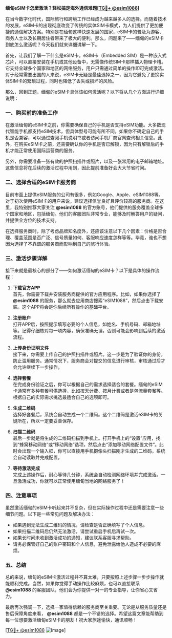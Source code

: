 **缅甸eSIM卡怎麽激活？轻松搞定海外通信难题[[TG💪+ @esim1088](https://t.me/s/esim1088)]**

在当今数字化时代，国际旅行和跨境工作已经成为越来越多人的选择。而随着技术的发展，eSIM卡的出现彻底改变了传统的实体SIM卡模式，为人们提供了更加便捷的通信解决方案。特别是在缅甸这样快速发展的国家，eSIM卡的普及为游客、商务人士以及长期居住者带来了极大的便利。那么，问题来了——缅甸的eSIM卡到底怎么激活呢？今天我们就来详细讲解一下。

首先，让我们了解一下什么是eSIM卡。eSIM卡（Embedded SIM）是一种嵌入式芯片，可以直接安装在手机或其他设备中，无需像传统SIM卡那样插入物理卡槽。它支持全球多个国家和地区的网络服务，用户只需通过简单的操作即可完成激活。对于经常需要出国的人来说，eSIM卡无疑是最佳选择之一，因为它避免了更换实体SIM卡的繁琐过程，同时也降低了丢失或损坏的风险。

那么，回到正题，缅甸的eSIM卡具体该如何激活呢？以下将从几个方面进行详细说明：

### 一、购买前的准备工作

在激活缅甸的eSIM卡之前，你需要确保自己的手机是否支持eSIM功能。大多数现代智能手机都支持eSIM技术，但具体型号可能有所不同。如果你不确定自己的手机是否兼容，可以通过查阅手机说明书或者访问手机厂商官网查询相关信息。此外，在购买eSIM卡之前，还需要确认你的手机是否已解锁，因为只有解锁后的手机才能正常使用国际运营商的服务。

另外，你需要准备一张有效的护照扫描件或照片，以及一张常用的电子邮箱地址。这些信息将在后续的激活过程中用到，因此提前准备好会大大节省时间。

### 二、选择合适的eSIM卡服务商

目前市面上提供eSIM服务的公司有很多，例如Google、Apple、eSIM1088等。对于初次使用eSIM卡的用户来说，建议选择信誉良好且评价较高的服务商。在这里，我特别推荐大家关注 **@esim1088** 的官方账号，他们提供的服务覆盖全球多个国家和地区，包括缅甸。他们的客服团队非常专业，能够及时解答用户的疑问，并提供全方位的技术支持。

在选择服务商时，除了考虑品牌知名度外，还应该注意以下几个因素：价格是否合理、覆盖范围是否广泛、信号质量如何、客服响应速度怎样等等。毕竟，谁也不想因为选择了不靠谱的服务商而影响到自己的旅行体验。

### 三、激活步骤详解

接下来就是最核心的部分了——如何激活缅甸的eSIM卡？以下是具体的操作流程：

1. **下载官方APP**  
   首先，你需要下载并安装服务商提供的官方应用程序。比如，如果你选择了 **@esim1088** 的服务，那么就去应用商店搜索“eSIM1088”，然后点击下载安装。这个APP将会是你后续所有操作的基础平台。

2. **注册账户**  
   打开APP后，按照提示填写必要的个人信息，如姓名、手机号码、邮箱地址等。记得仔细核对每一项内容，确保准确无误，否则可能会影响到后续的激活流程。

3. **上传身份证明文件**  
   接下来，你需要上传自己的护照扫描件或照片。这一步是为了验证你的身份，防止滥用服务。通常情况下，服务商会对提交的信息进行审核，审核通过后才会允许继续下一步操作。

4. **选择套餐**  
   在完成身份验证之后，你可以根据自己的需求选择适合的套餐。缅甸的eSIM卡通常有多种套餐可供选择，比如按天计费、按月计费或者是包流量套餐等。根据自己的实际需求挑选最适合自己的选项即可。

5. **生成二维码**  
   选择好套餐后，系统会自动生成一个二维码。这个二维码是激活eSIM卡的关键所在，所以一定要妥善保存。

6. **扫描二维码**  
   最后一步就是将生成的二维码扫描到手机上。打开手机上的“设置”应用，找到“蜂窝移动网络”或“移动网络”选项，然后点击“添加移动网络配置文件”。此时会出现一个输入框，你可以直接用手机摄像头扫描刚才生成的二维码，系统会自动读取并完成配置。

7. **等待激活完成**  
   完成上述操作后，耐心等待几分钟，系统会自动检测网络环境并完成激活。一旦激活成功，你就可以正常使用缅甸当地的网络服务了！

### 四、注意事项

虽然激活缅甸的eSIM卡听起来并不复杂，但在实际操作过程中还是需要注意一些细节问题。以下是一些常见问题及解决办法：

- 如果遇到无法生成二维码的情况，请检查是否正确填写了个人信息。
- 如果扫描二维码后仍然无法激活，请尝试重启手机后再试一次。
- 如果长时间未收到激活成功的通知，建议联系客服寻求帮助。
- 请务必保管好自己的账户密码和个人信息，避免泄露给他人造成不必要的麻烦。

### 五、总结

总的来说，缅甸的eSIM卡激活过程并不算太难，只要按照上述步骤一步步操作就能顺利完成。当然，如果你觉得手动操作比较麻烦，也可以直接联系 **@esim1088** 的客服团队，他们会为你提供一对一的专业指导，让你省心又省力。

最后再次强调一下，选择一家值得信赖的服务商至关重要。无论是从服务质量还是售后保障角度来看， **@esim1088** 都是一个不错的选择。希望这篇文章能帮助到每一位想要激活缅甸eSIM卡的朋友！祝大家旅途愉快，通讯顺畅！

[[TG💪+ @esim1088](https://t.me/s/esim1088) ![Image](https://i.postimg.cc/4NQfJmqS/Snipaste-2025-05-13-00-14-12.png)]